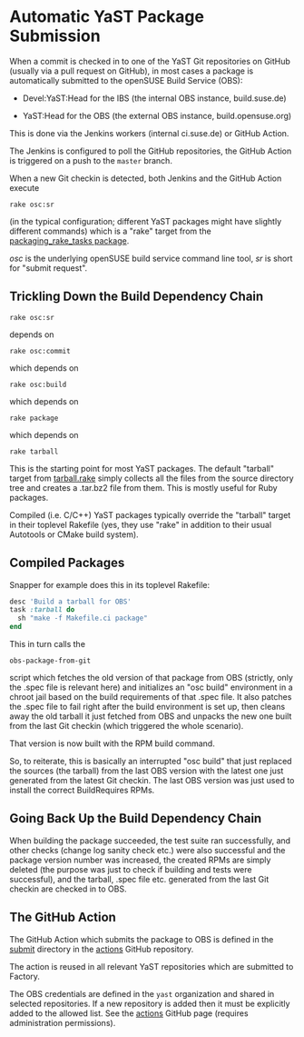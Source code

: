 # Automatic YaST Package Submission

When a commit is checked in to one of the YaST Git repositories on GitHub
(usually via a pull request on GitHub), in most cases a package is
automatically submitted to the openSUSE Build Service (OBS):

- Devel:YaST:Head for the IBS (the internal OBS instance, build.suse.de)

- YaST:Head for the OBS (the external OBS instance, build.opensuse.org)

This is done via the Jenkins workers (internal ci.suse.de) or GitHub Action.

The Jenkins is configured to poll the GitHub repositories, the GitHub Action is
triggered on a push to the `master` branch.

When a new Git checkin is detected, both Jenkins and the GitHub Action execute

    rake osc:sr

(in the typical configuration; different YaST packages might have slightly
different commands) which is a "rake" target from the
[packaging_rake_tasks package](https://github.com/openSUSE/packaging_rake_tasks).

_osc_ is the underlying openSUSE build service command line tool, _sr_ is short
for "submit request".




## Trickling Down the Build Dependency Chain

    rake osc:sr

depends on

    rake osc:commit

which depends on

    rake osc:build

which depends on

    rake package

which depends on

    rake tarball


This is the starting point for most YaST packages. The default "tarball" target
from
[tarball.rake](https://github.com/openSUSE/packaging_rake_tasks/blob/master/lib/tasks/tarball.rake)
simply collects all the files from the source directory tree and creates a
.tar.bz2 file from them. This is mostly useful for Ruby packages.

Compiled (i.e. C/C++) YaST packages typically override the "tarball" target in
their toplevel Rakefile (yes, they use "rake" in addition to their usual
Autotools or CMake build system).


## Compiled Packages

Snapper for example does this in its toplevel Rakefile:

```ruby
desc 'Build a tarball for OBS'
task :tarball do
  sh "make -f Makefile.ci package"
end
```

This in turn calls the

    obs-package-from-git

script which fetches the old version of that package from OBS (strictly, only
the .spec file is relevant here) and initializes an "osc build" environment in
a chroot jail based on the build requirements of that .spec file. It also
patches the .spec file to fail right after the build environment is set up,
then cleans away the old tarball it just fetched from OBS and unpacks the new
one built from the last Git checkin (which triggered the whole scenario).

That version is now built with the RPM build command.

So, to reiterate, this is basically an interrupted "osc build" that just
replaced the sources (the tarball) from the last OBS version with the latest
one just generated from the latest Git checkin. The last OBS version was just
used to install the correct BuildRequires RPMs.



## Going Back Up the Build Dependency Chain

When building the package succeeded, the test suite ran successfully, and other
checks (change log sanity check etc.) were also successful and the package
version number was increased, the created RPMs are simply deleted (the purpose
was just to check if building and tests were successful), and the tarball,
.spec file etc. generated from the last Git checkin are checked in to OBS.

## The GitHub Action

The GitHub Action which submits the package to OBS is defined in the
[submit](https://github.com/yast/actions/tree/master/submit) directory in the
[actions](https://github.com/yast/actions) GitHub repository.

The action is reused in all relevant YaST repositories which are submitted to
Factory.

The OBS credentials are defined in the `yast` organization and shared in
selected repositories. If a new repository is added then it must be explicitly
added to the allowed list. See the
[actions](https://github.com/organizations/yast/settings/secrets/actions) GitHub
page (requires administration permissions).
